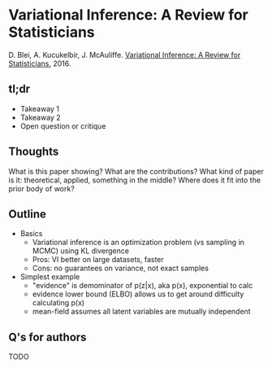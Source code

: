 # Variational Inference: A Review for Statisticians

D. Blei, A. Kucukelbir, J. McAuliffe. [Variational Inference: A Review for Statisticians.](https://arxiv.org/pdf/1601.00670.pdf) 2016. 

## tl;dr
 - Takeaway 1
 - Takeaway 2
 - Open question or critique

## Thoughts
What is this paper showing? What are the contributions? What kind of paper is it: theoretical, applied, something in the middle? Where does it fit into the prior body of work?

## Outline
* Basics
	* Variational inference is an optimization problem (vs sampling in MCMC) using KL divergence
	* Pros: VI better on large datasets, faster
	* Cons: no guarantees on variance, not exact samples
* Simplest example
	* "evidence" is demominator of p(z|x), aka p(x), exponential to calc
	* evidence lower bound (ELBO) allows us to get around difficulty calculating p(x)
	* mean-field assumes all latent variables are mutually independent

## Q's for authors
TODO
